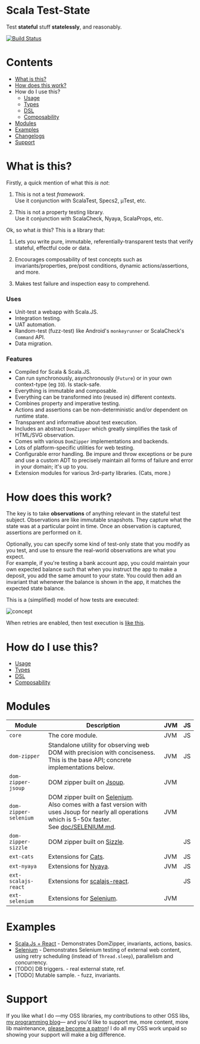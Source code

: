 # Scala Test-State

Test **stateful** stuff **statelessly**, and reasonably.

[![Build Status](https://travis-ci.org/japgolly/test-state.svg?branch=master)](https://travis-ci.org/japgolly/test-state)

# Contents

- [What is this?](#what-is-this)
- [How does this work?](#how-does-this-work)
- How do I use this?
  - [Usage](doc/USAGE.md)
  - [Types](doc/TYPES.md)
  - [DSL](doc/DSL.md)
  - [Composability](doc/COMPOSE.md)
- [Modules](#modules)
- [Examples](#examples)
- [Changelogs](doc/changelog)
- [Support](#supportexamples)


# What is this?

Firstly, a quick mention of what this *is not*:

1. This is not a test *framework*.
   <br>Use it conjunction with ScalaTest, Specs2, μTest, etc.

1. This is not a property testing library.
   <br>Use it conjunction with ScalaCheck, Nyaya, ScalaProps, etc.

Ok, so what *is* this?
This is a library that:

1. Lets you write pure, immutable, referentially-transparent tests
   that verify stateful, effectful code or data.

1. Encourages composability of test concepts such as invariants/properties, pre/post conditions,
   dynamic actions/assertions, and more.

1. Makes test failure and inspection easy to comprehend.

### Uses

* Unit-test a webapp with Scala.JS.
* Integration testing.
* UAT automation.
* Random-test (fuzz-test) like Android's `monkeyrunner` or ScalaCheck's `Command` API.
* Data migration.


### Features

* Compiled for Scala & Scala.JS.
* Can run synchronously, asynchronously (`Future`) or in your own context-type (eg `IO`). Is stack-safe.
* Everything is immutable and composable.
* Everything can be transformed into (reused in) different contexts.
* Combines property and imperative testing.
* Actions and assertions can be non-deterministic and/or dependent on runtime state.
* Transparent and informative about test execution.
* Includes an abstract `DomZipper` which greatly simplifies the task of HTML/SVG observation.
* Comes with various `DomZipper` implementations and backends.
* Lots of platform-specific utilities for web testing.
* Configurable error handling. Be impure and throw exceptions or be pure and use a custom ADT to precisely maintain all forms of failure and error in your domain; it's up to you.
* Extension modules for various 3rd-party libraries. (Cats, more.)


# How does this work?

The key is to take **observations** of anything relevant in the stateful test subject.
Observations are like immutable snapshots.
They capture what the state was at a particular point in time.
Once an observation is captured, assertions are performed on it.

Optionally, you can specify some kind of test-only state that you modify as you test,
and use to ensure the real-world observations are what you expect.
<br>For example, if you're testing a bank account app, you could maintain your own expected balance such that
when you instruct the app to make a deposit, you add the same amount to your state.
You could then add an invariant that whenever the balance is shown in the app, it matches the expected state balance.

This is a (simplified) model of how tests are executed:

![concept](doc/concept.uml.png)

When retries are enabled, then test execution is
[like this](https://rawgit.com/japgolly/test-state/master/doc/retries.gv.svg).

# How do I use this?
  - [Usage](doc/USAGE.md)
  - [Types](doc/TYPES.md)
  - [DSL](doc/DSL.md)
  - [Composability](doc/COMPOSE.md)

# Modules

| Module                | Description | JVM | JS |
|-----------------------|-------------|-----|-----|
| `core`                | The core module. | JVM | JS |
| `dom-zipper`          | Standalone utility for observing web DOM with precision with conciseness.<br>This is the base API; concrete implementations below. | JVM | JS |
| `dom-zipper-jsoup`    | DOM zipper built on [Jsoup](https://jsoup.org). | JVM | |
| `dom-zipper-selenium` | DOM zipper built on [Selenium](https://www.seleniumhq.org).<br>Also comes with a fast version with uses Jsoup for nearly all operations which is 5-50x faster.<br>See [doc/SELENIUM.md](doc/SELENIUM.md). | JVM | |
| `dom-zipper-sizzle`   | DOM zipper built on [Sizzle](https://sizzlejs.com/). | | JS |
| `ext-cats`            | Extensions for [Cats](https://github.com/typelevel/cats). | JVM | JS |
| `ext-nyaya`           | Extensions for [Nyaya](https://github.com/japgolly/nyaya). | JVM | JS |
| `ext-scalajs-react`   | Extensions for [scalajs-react](https://github.com/japgolly/scalajs-react). | | JS |
| `ext-selenium`        | Extensions for [Selenium](https://www.seleniumhq.org). | JVM | |


# Examples

* [Scala.Js + React](example-react) - Demonstrates DomZipper, invariants, actions, basics.
* [Selenium](example-selenium) - Demonstrates Selenium testing of external web content, using retry scheduling (instead of `Thread.sleep`), parallelism and concurrency.
* [TODO] DB triggers.    - real external state, ref.
* [TODO] Mutable sample. - fuzz, invariants.


# Support
If you like what I do
—my OSS libraries, my contributions to other OSS libs, [my programming blog](https://japgolly.blogspot.com)—
and you'd like to support me, more content, more lib maintenance, [please become a patron](https://www.patreon.com/japgolly)!
I do all my OSS work unpaid so showing your support will make a big difference.
